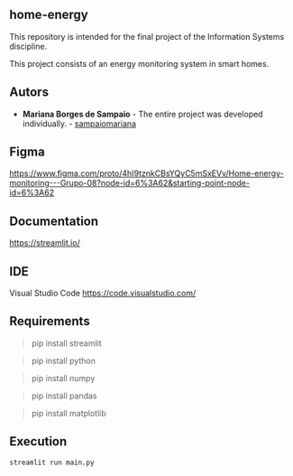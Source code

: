 ## home-energy

This repository is intended for the final project of the Information Systems discipline.

This project consists of an energy monitoring system in smart homes.

## Autors 

- **Mariana Borges de Sampaio** - The entire project was developed individually. - [sampaiomariana](https://github.com/sampaiomariana)

## Figma

https://www.figma.com/proto/4hI9tznkCBsYQyC5mSxEVv/Home-energy-monitoring---Grupo-08?node-id=6%3A62&starting-point-node-id=6%3A62


## Documentation

https://streamlit.io/

## IDE 

Visual Studio Code
https://code.visualstudio.com/


## Requirements 

> pip install streamlit

> pip install python

> pip install numpy

> pip install pandas

> pip install matplotlib

## Execution
```
streamlit run main.py
```